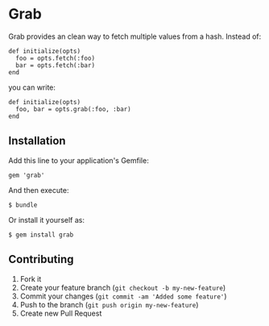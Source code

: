 # Grab

Grab provides an clean way to fetch multiple values from a hash. Instead of:

```
def initialize(opts)
  foo = opts.fetch(:foo)
  bar = opts.fetch(:bar)
end
```

you can write:

```
def initialize(opts)
  foo, bar = opts.grab(:foo, :bar)
end
```

## Installation

Add this line to your application's Gemfile:

    gem 'grab'

And then execute:

    $ bundle

Or install it yourself as:

    $ gem install grab

## Contributing

1. Fork it
2. Create your feature branch (`git checkout -b my-new-feature`)
3. Commit your changes (`git commit -am 'Added some feature'`)
4. Push to the branch (`git push origin my-new-feature`)
5. Create new Pull Request
